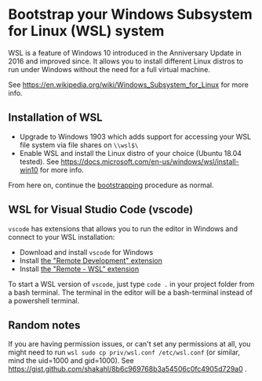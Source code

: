 # Bootstrap your Windows Subsystem for Linux (WSL) system

WSL is a feature of Windows 10 introduced in the Anniversary Update in 2016 and improved since.
It allows you to install different Linux distros
to run under Windows without the need for a full virtual machine.

See https://en.wikipedia.org/wiki/Windows_Subsystem_for_Linux for more info.


## Installation of WSL

* Upgrade to Windows 1903 which adds support for accessing your WSL file system via file shares on `\\wsl$\`
* Enable WSL and install the Linux distro of your choice (Ubuntu 18.04 tested).
  See https://docs.microsoft.com/en-us/windows/wsl/install-win10 for more info.

From here on, continue the [bootstrapping](README.md) procedure as normal.


## WSL for Visual Studio Code (vscode)

`vscode` has extensions that allows you to run the editor in Windows and connect to your WSL installation:

* Download and install `vscode` for Windows
* Install [the "Remote Development" extension](https://marketplace.visualstudio.com/items?itemName=ms-vscode-remote.vscode-remote-extensionpack)
* Install [the "Remote - WSL" extension](https://marketplace.visualstudio.com/items?itemName=ms-vscode-remote.remote-wsl)

To start a WSL version of `vscode`, just type `code .` in your project folder from a bash terminal.
The terminal in the editor will be a bash-terminal instead of a powershell terminal.


## Random notes

If you are having permission issues, or can't set any permissions at all, you might need to run
`wsl sudo cp priv/wsl.conf /etc/wsl.conf` (or similar, mind the uid=1000 and gid=1000).
See https://gist.github.com/shakahl/8b6c969768b3a54506c0fc4905d729a0 .
